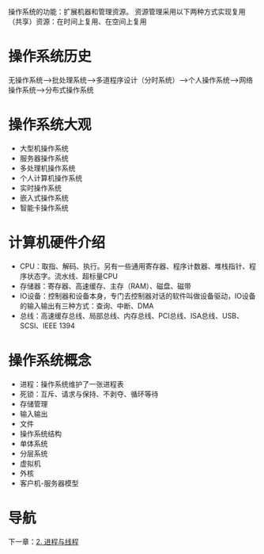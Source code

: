 操作系统的功能：扩展机器和管理资源。
资源管理采用以下两种方式实现复用（共享）资源：在时间上复用、在空间上复用

# 操作系统历史

无操作系统—>批处理系统—>多道程序设计（分时系统）—>个人操作系统—>网络操作系统—>分布式操作系统

# 操作系统大观

- 大型机操作系统
- 服务器操作系统
- 多处理机操作系统
- 个人计算机操作系统
- 实时操作系统
- 嵌入式操作系统
- 智能卡操作系统

# 计算机硬件介绍

- CPU：取指、解码、执行。另有一些通用寄存器、程序计数器、堆栈指针、程序状态字。流水线、超标量CPU
- 存储器：寄存器、高速缓存、主存（RAM）、磁盘、磁带
- IO设备：控制器和设备本身，专门去控制器对话的软件叫做设备驱动，IO设备的输入输出有三种方式：查询、中断、DMA
- 总线：高速缓存总线、局部总线、内存总线、PCI总线、ISA总线、USB、SCSI、IEEE 1394

# 操作系统概念
- 进程：操作系统维护了一张进程表
- 死锁：互斥、请求与保持、不剥夺、循环等待
- 存储管理
- 输入输出
- 文件
- 操作系统结构
- 单体系统
- 分层系统
- 虚拟机
- 外核
- 客户机-服务器模型

# 导航

下一章：[2. 进程与线程](2. 进程与线程.md)

